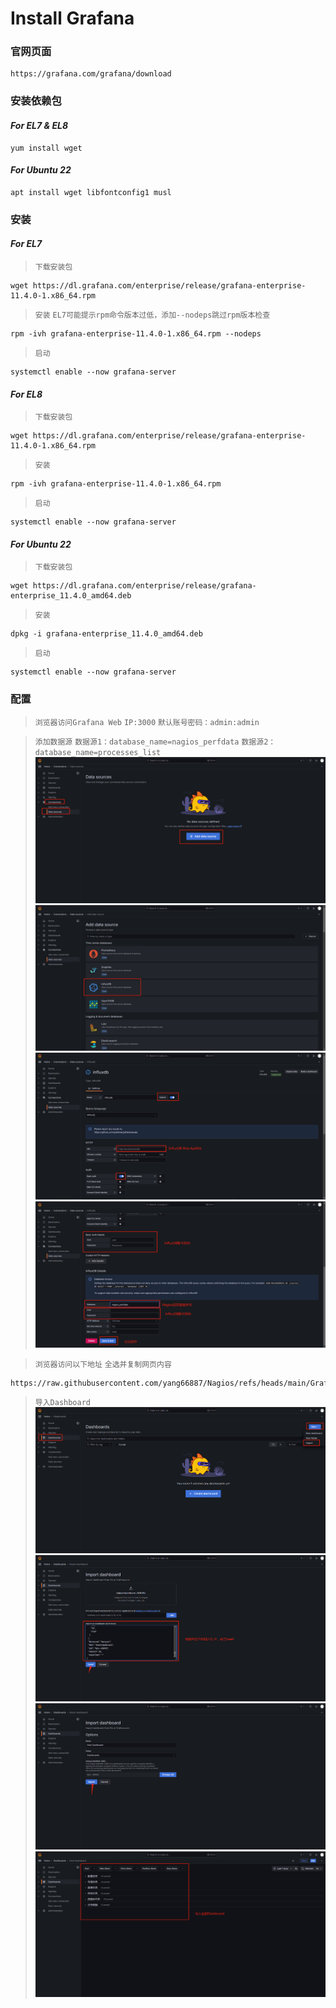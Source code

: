 # Install Grafana

### 官网页面
```shell
https://grafana.com/grafana/download
```

### 安装依赖包
#### ***For EL7 & EL8***
```shell
yum install wget
```
#### ***For Ubuntu 22***
```shell
apt install wget libfontconfig1 musl
```

### 安装
#### ***For EL7***
>`下载安装包`
```shell
wget https://dl.grafana.com/enterprise/release/grafana-enterprise-11.4.0-1.x86_64.rpm
```
>`安装`
>`EL7可能提示rpm命令版本过低，添加--nodeps跳过rpm版本检查`
```shell
rpm -ivh grafana-enterprise-11.4.0-1.x86_64.rpm --nodeps
```
>`启动`
```shell
systemctl enable --now grafana-server
```
#### ***For EL8***
>`下载安装包`
```shell
wget https://dl.grafana.com/enterprise/release/grafana-enterprise-11.4.0-1.x86_64.rpm
```
>`安装`
```shell
rpm -ivh grafana-enterprise-11.4.0-1.x86_64.rpm
```
>`启动`
```shell
systemctl enable --now grafana-server
```
#### ***For Ubuntu 22***
>`下载安装包`
```shell
wget https://dl.grafana.com/enterprise/release/grafana-enterprise_11.4.0_amd64.deb
```
>`安装`
```shell
dpkg -i grafana-enterprise_11.4.0_amd64.deb
```
>`启动`
```shell
systemctl enable --now grafana-server
```

### 配置
>`浏览器访问Grafana Web`
>`IP:3000`
>`默认账号密码：admin:admin`

>`添加数据源`
>`数据源1：database_name=nagios_perfdata`
>`数据源2：database_name=processes_list`
![image](../IMG/Data_Source_1.png)
![image](../IMG/Data_Source_2.png)
![image](../IMG/Data_Source_3.png)
![image](../IMG/Data_Source_4.png)

>`浏览器访问以下地址`
>`全选并复制网页内容`
```shell
https://raw.githubusercontent.com/yang66887/Nagios/refs/heads/main/Grafana/Host%20Dashboard.json
```
>`导入Dashboard`
![image](../IMG/Dashboard_1.png)
![image](../IMG/Dashboard_2.png)
![image](../IMG/Dashboard_3.png)
![image](../IMG/Dashboard_4.png)
